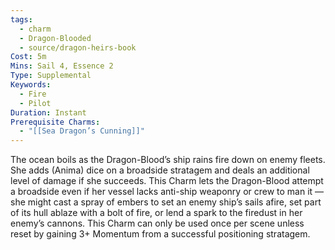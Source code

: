 ```yaml
---
tags:
  - charm
  - Dragon-Blooded
  - source/dragon-heirs-book
Cost: 5m
Mins: Sail 4, Essence 2
Type: Supplemental
Keywords:
  - Fire
  - Pilot
Duration: Instant
Prerequisite Charms:
  - "[[Sea Dragon’s Cunning]]"
---
```

The ocean boils as the Dragon-Blood’s ship rains fire down on enemy fleets. She adds (Anima) dice on a broadside stratagem and deals an additional level of damage if she succeeds. This Charm lets the Dragon-Blood attempt a broadside even if her vessel lacks anti-ship weaponry or crew to man it — she might cast a spray of embers to set an enemy ship’s sails afire, set part of its hull ablaze with a bolt of fire, or lend a spark to the firedust in her enemy’s cannons.
This Charm can only be used once per scene unless reset by gaining 3+ Momentum from a successful positioning stratagem.